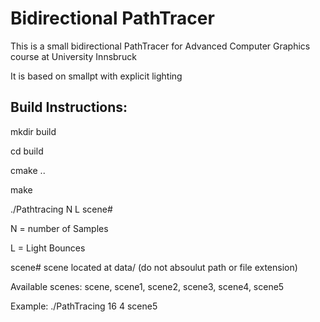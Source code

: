 Bidirectional PathTracer
========================


This is a small bidirectional PathTracer for
Advanced Computer Graphics course at University Innsbruck

It is based on smallpt with explicit lighting

Build Instructions:
--------------------

mkdir build

cd build

cmake ..

make

./Pathtracing N L scene#

N = number of Samples

L = Light Bounces

scene# scene located at data/  (do not absoulut path or file extension)

Available scenes: scene, scene1, scene2, scene3, scene4, scene5

Example: ./PathTracing 16 4 scene5
